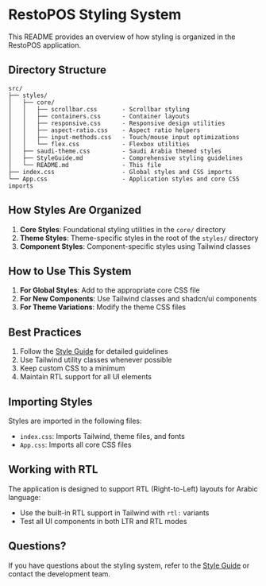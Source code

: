 
# RestoPOS Styling System

This README provides an overview of how styling is organized in the RestoPOS application.

## Directory Structure

```
src/
├── styles/
│   ├── core/
│   │   ├── scrollbar.css       - Scrollbar styling
│   │   ├── containers.css      - Container layouts
│   │   ├── responsive.css      - Responsive design utilities
│   │   ├── aspect-ratio.css    - Aspect ratio helpers
│   │   ├── input-methods.css   - Touch/mouse input optimizations
│   │   └── flex.css            - Flexbox utilities
│   ├── saudi-theme.css         - Saudi Arabia themed styles
│   ├── StyleGuide.md           - Comprehensive styling guidelines
│   └── README.md               - This file
├── index.css                   - Global styles and CSS imports
└── App.css                     - Application styles and core CSS imports
```

## How Styles Are Organized

1. **Core Styles**: Foundational styling utilities in the `core/` directory
2. **Theme Styles**: Theme-specific styles in the root of the `styles/` directory
3. **Component Styles**: Component-specific styles using Tailwind classes

## How to Use This System

1. **For Global Styles**: Add to the appropriate core CSS file
2. **For New Components**: Use Tailwind classes and shadcn/ui components
3. **For Theme Variations**: Modify the theme CSS files

## Best Practices

1. Follow the [Style Guide](./StyleGuide.md) for detailed guidelines
2. Use Tailwind utility classes whenever possible
3. Keep custom CSS to a minimum
4. Maintain RTL support for all UI elements

## Importing Styles

Styles are imported in the following files:

- `index.css`: Imports Tailwind, theme files, and fonts
- `App.css`: Imports all core CSS files

## Working with RTL

The application is designed to support RTL (Right-to-Left) layouts for Arabic language:

- Use the built-in RTL support in Tailwind with `rtl:` variants
- Test all UI components in both LTR and RTL modes

## Questions?

If you have questions about the styling system, refer to the [Style Guide](./StyleGuide.md) or contact the development team.
